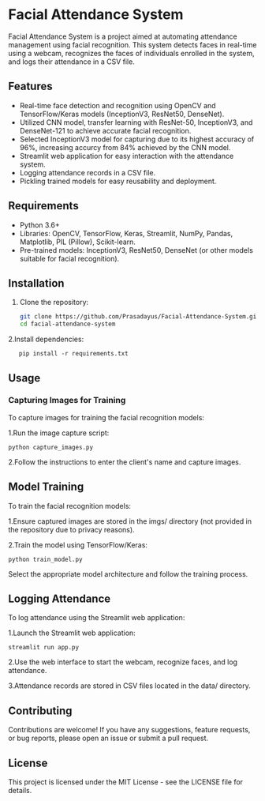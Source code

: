 # Facial Attendance System

Facial Attendance System is a project aimed at automating attendance management using facial recognition. This system detects faces in real-time using a webcam, recognizes the faces of individuals enrolled in the system, and logs their attendance in a CSV file.

## Features

- Real-time face detection and recognition using OpenCV and TensorFlow/Keras models (InceptionV3, ResNet50, DenseNet).
- Utilized CNN model, transfer learning with ResNet-50, InceptionV3, and DenseNet-121 to achieve accurate facial recognition.
- Selected InceptionV3 model for capturing due to its highest accuracy of 96%, increasing accurcy from  84%  achieved by the CNN model.
- Streamlit web application for easy interaction with the attendance system.
- Logging attendance records in a CSV file.
- Pickling trained models for easy reusability and deployment.

## Requirements

- Python 3.6+
- Libraries: OpenCV, TensorFlow, Keras, Streamlit, NumPy, Pandas, Matplotlib, PIL (Pillow), Scikit-learn.
- Pre-trained models: InceptionV3, ResNet50, DenseNet (or other models suitable for facial recognition).

## Installation

1. Clone the repository:

   ```bash
   git clone https://github.com/Prasadayus/Facial-Attendance-System.git
   cd facial-attendance-system
     ```
2.Install dependencies:
   ```
      pip install -r requirements.txt
   ```

## Usage
### Capturing Images for Training
To capture images for training the facial recognition models:

1.Run the image capture script:
 ```
python capture_images.py
 ```

2.Follow the instructions to enter the client's name and capture images.

## Model Training
To train the facial recognition models:

1.Ensure captured images are stored in the imgs/ directory (not provided in the repository due to privacy reasons).

2.Train the model using TensorFlow/Keras:
```
python train_model.py
```

Select the appropriate model architecture and follow the training process.

## Logging Attendance
To log attendance using the Streamlit web application:

1.Launch the Streamlit web application:
```
streamlit run app.py
```
2.Use the web interface to start the webcam, recognize faces, and log attendance.

3.Attendance records are stored in CSV files located in the data/ directory.

## Contributing
Contributions are welcome! If you have any suggestions, feature requests, or bug reports, please open an issue or submit a pull request.

## License
This project is licensed under the MIT License - see the LICENSE file for details.
